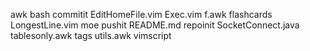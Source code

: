 awk
bash
commitit
EditHomeFile.vim
Exec.vim
f.awk
flashcards
LongestLine.vim
moe
pushit
README.md
repoinit
SocketConnect.java
tablesonly.awk
tags
utils.awk
vimscript

